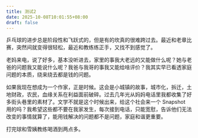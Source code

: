 ```yaml
---
title: 测试2
date: 2025-10-08T10:01:55+08:00
draft: false
---
```


乒乓球的进步总是阶段性和飞跃式的，但是有的坎真的很难跨过去。最近和老章比赛，突然间就变得很轻松，最近和教练练正手，又找不到感觉了。

老妈来电，说了好多，基本没听进去，家里的事我大老远的又能做什么呢？她与老爸的问题我又能说什么呢？我爸与我哥的事我又能给啥评价？我其实早已看透家庭问题的本质，绕来绕去都是钱的问题。

如果我现在想成为一个作家，正是时候。这会是小城镇的故事，城市化，拆迁，土地财政，农民，血缘关系在利益面前破碎。过去几年光从妈妈电话里我都收集了好多街头巷里的素材了。文学不就是这个时候出来，给这个社会来一个 Snapshot 用的吗？我希望这些都不要在我家发生，每次接到电话，只能宽慰，告诉他们无法改变的事情就算了，能用钱解决的问题都不是问题，家庭和谐更重要。

打完球和雪姨教练喝酒到两点多。

